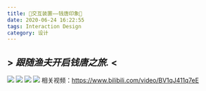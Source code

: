 ```yaml
---
title: 🏮交互装置——钱唐印象🏮
date: 2020-06-24 16:22:55
tags: Interaction Design
category: 设计
---
```

## > _跟随渔夫开启钱唐之旅._ <
![ ](https://cdn.jsdelivr.net/gh/xperiDD/wangzhantupian111/91.jpg)
![ ](https://cdn.jsdelivr.net/gh/xperiDD/wangzhantupian111/92.jpg)
![ ](https://cdn.jsdelivr.net/gh/xperiDD/wangzhantupian111/93.jpg)
![ ](https://cdn.jsdelivr.net/gh/xperiDD/wangzhantupian111/94.jpg)
相关视频：https://www.bilibili.com/video/BV1qJ411q7eE